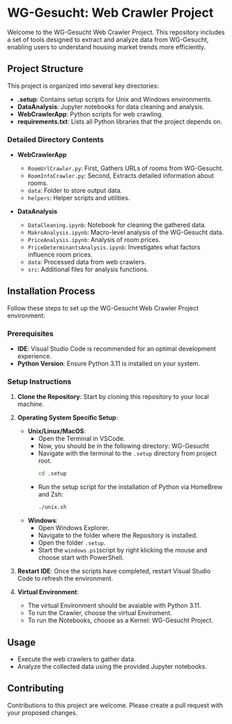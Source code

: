 # WG-Gesucht: Web Crawler Project

Welcome to the WG-Gesucht Web Crawler Project. This repository includes a set of tools designed to extract and analyze data from WG-Gesucht, enabling users to understand housing market trends more efficiently.

## Project Structure

This project is organized into several key directories:

- **.setup**: Contains setup scripts for Unix and Windows environments.
- **DataAnalysis**: Jupyter notebooks for data cleaning and analysis.
- **WebCrawlerApp**: Python scripts for web crawling.
- **requirements.txt**: Lists all Python libraries that the project depends on.

### Detailed Directory Contents

- **WebCrawlerApp**
  - `RoomUrlCrawler.py`: First, Gathers URLs of rooms from WG-Gesucht.
  - `RoomInfoCrawler.py`: Second, Extracts detailed information about rooms. 
  - `data`: Folder to store output data.
  - `helpers`: Helper scripts and utilities.

- **DataAnalysis**
  - `DataCleaning.ipynb`: Notebook for cleaning the gathered data.
  - `MakroAnalysis.ipynb`: Macro-level analysis of the WG-Gesucht data. 
  - `PriceAnalysis.ipynb`: Analysis of room prices.
  - `PriceDeterminantsAnalysis.ipynb`: Investigates what factors influence room prices.
  - `data`: Processed data from web crawlers.
  - `src`: Additional files for analysis functions.

## Installation Process

Follow these steps to set up the WG-Gesucht Web Crawler Project environment:

### Prerequisites

- **IDE**: Visual Studio Code is recommended for an optimal development experience.
- **Python Version**: Ensure Python 3.11 is installed on your system.

### Setup Instructions

1. **Clone the Repository**: Start by cloning this repository to your local machine.
2. **Operating System Specific Setup**:
   - **Unix/Linux/MacOS**:
     - Open the Terminal in VSCode. 
     - Now, you should be in the following directory: WG-Gesucht
     - Navigate with the terminal to the `.setup` directory from project root.
        ```bash
       cd .setup
       ```
     - Run the setup script for the installation of Python via HomeBrew and Zsh:
       ```bash
       ./unix.sh
       ```
   - **Windows**:
     - Open Windows Explorer. 
     - Navigate to the folder where the Repository is installed. 
     - Open the folder `.setup`. 
     - Start the `windows.ps1`script by right klicking the mouse and choose start with PowerShell. 

3. **Restart IDE**: Once the scripts have completed, restart Visual Studio Code to refresh the environment. 
4. **Virtual Environment**: 
   - The virtual Environment should be avaiable with Python 3.11.
   - To run the Crawler, choose the virtual Enviroment. 
   - To run the Notebooks, choose as a Kernel: WG-Gesucht Project.

## Usage

- Execute the web crawlers to gather data.
- Analyze the collected data using the provided Jupyter notebooks.

## Contributing

Contributions to this project are welcome. Please create a pull request with your proposed changes.

